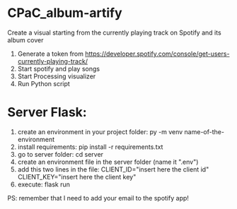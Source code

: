 # CPaC_album-artify

Create a visual starting from the currently playing track on Spotify and its album cover

1. Generate a token from https://developer.spotify.com/console/get-users-currently-playing-track/
2. Start spotify and play songs
3. Start Processing visualizer
4. Run Python script

# Server Flask:

1.  create an environment in your project folder: py -m venv name-of-the-environment
2.  install requirements: pip install -r requirements.txt
3.  go to server folder: cd server
4.  create an environment file in the server folder (name it ".env")
5.  add this two lines in the file:
    CLIENT_ID="insert here the client id"
    CLIENT_KEY="insert here the client key"
6.  execute: flask run

PS: remember that I need to add your email to the spotify app!
